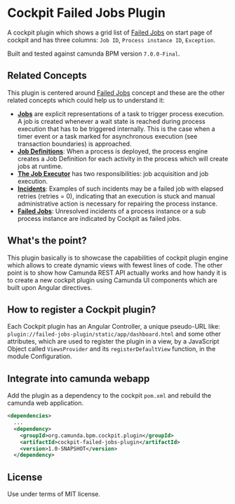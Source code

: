 # Cockpit Failed Jobs Plugin

A cockpit plugin which shows a grid list of [Failed Jobs](http://docs.camunda.org/latest/guides/user-guide/#cockpit-failed-jobs) on start page of cockpit and has three columns: `Job ID`, `Process instance ID`, `Exception`.

Built and tested against camunda BPM version `7.0.0-Final`.


## Related Concepts

This plugin is centered around [Failed Jobs](http://docs.camunda.org/latest/guides/user-guide/#cockpit-failed-jobs) concept and these are the other related concepts which could help us to understand it:

* **[Jobs](http://docs.camunda.org/latest/guides/user-guide/#process-engine-process-engine-concepts-jobs-and-job-definitions)** are explicit representations of a task to trigger process execution. A job is created whenever a wait state is reached during process execution that has to be triggered internally. This is the case when a timer event or a task marked for asynchronous execution (see transaction boundaries) is approached.
* **[Job Definitions](http://docs.camunda.org/latest/guides/user-guide/#process-engine-process-engine-concepts-jobs-and-job-definitions)**: When a process is deployed, the process engine creates a Job Definition for each activity in the process which will create jobs at runtime.
* **[The Job Executor](http://docs.camunda.org/latest/guides/user-guide/#process-engine-the-job-executor)** has two responsibilities: job acquisition and job execution.
* **[Incidents](http://docs.camunda.org/latest/guides/user-guide/#process-engine-incidents)**: Examples of such incidents may be a failed job with elapsed retries (retries = 0), indicating that an execution is stuck and manual administrative action is necessary for repairing the process instance.
* **[Failed Jobs](http://docs.camunda.org/latest/guides/user-guide/#cockpit-failed-jobs)**: Unresolved incidents of a process instance or a sub process instance are indicated by Cockpit as failed jobs.


## What's the point?

This plugin basically is to showcase the capabilities of cockpit plugin engine which allows to create dynamic views with fewest lines of code. The other point is to show how Camunda REST API actually works and how handy it is to create a new cockpit plugin using Camunda UI components which are built upon Angular directives.


## How to register a Cockpit plugin?

Each Cockpit plugin has an Angular Controller, a unique pseudo-URL like: `plugin://failed-jobs-plugin/static/app/dashboard.html` and some other attributes, which are used to register the plugin in a view, by a JavaScript Object called `ViewsProvider` and its `registerDefaultView` function, in the module Configuration.


## Integrate into camunda webapp

Add the plugin as a dependency to the cockpit `pom.xml` and rebuild the camunda web application.

```xml
<dependencies>
  ...
  <dependency>
    <groupId>org.camunda.bpm.cockpit.plugin</groupId>
    <artifactId>cockpit-failed-jobs-plugin</artifactId>
    <version>1.0-SNAPSHOT</version>
  </dependency>
```

## License

Use under terms of MIT license.
